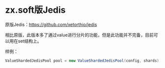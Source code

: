 # zx.soft版Jedis

原版Jedis：https://github.com/xetorthio/jedis

相比原版，此版本多了通过value进行分片的功能，但是此功能并不完备，目前可以用在set结构上。

样例：
```java
ValueShardedJedisPool pool = new ValueShardedJedisPool(config, shards);
```